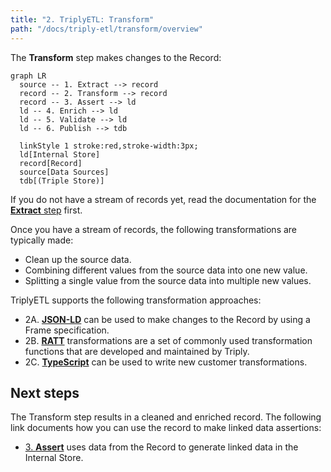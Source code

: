 ```yaml
---
title: "2. TriplyETL: Transform"
path: "/docs/triply-etl/transform/overview"
---
```


The **Transform** step makes changes to the Record:

```mermaid
graph LR
  source -- 1. Extract --> record
  record -- 2. Transform --> record
  record -- 3. Assert --> ld
  ld -- 4. Enrich --> ld
  ld -- 5. Validate --> ld
  ld -- 6. Publish --> tdb

  linkStyle 1 stroke:red,stroke-width:3px;
  ld[Internal Store]
  record[Record]
  source[Data Sources]
  tdb[(Triple Store)]
```

If you do not have a stream of records yet, read the documentation for the [**Extract** step](/docs/triply-etl/extract/overview) first.

Once you have a stream of records, the following transformations are typically made:
- Clean up the source data.
- Combining different values from the source data into one new value.
- Splitting a single value from the source data into multiple new values.

TriplyETL supports the following transformation approaches:

- 2A. [**JSON-LD**](/docs/triply-etl/transform/json-ld) can be used to make changes to the Record by using a Frame specification.
- 2B. [**RATT**](/docs/triply-etl/transform/ratt) transformations are a set of commonly used transformation functions that are developed and maintained by Triply.
- 2C. [**TypeScript**](/docs/triply-etl/transform/typescript) can be used to write new customer transformations.

## Next steps

The Transform step results in a cleaned and enriched record.  The following link documents how you can use the record to make linked data assertions:

-  [3. **Assert**](/docs/triply-etl/assert/overview) uses data from the Record to generate linked data in the Internal Store.
